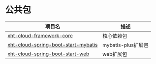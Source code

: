 # 公共包

| 项目名                                                  | 描述              |
|------------------------------------------------------|-----------------|
| [xht-cloud-framework-core](xht-cloud-framework-core%2FREADME.md) | 核心依赖包           |
| [xht-cloud-spring-boot-start-mybatis](xht-cloud-spring-boot-start-mybatis%2FREADME.md)   | mybatis-plus扩展包 |
| [xht-cloud-spring-boot-start-web](xht-cloud-spring-boot-start-web%2FREADME.md)           | web扩展包          |


